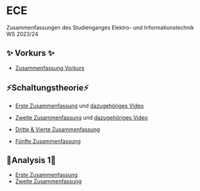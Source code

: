 # ECE

Zusammenfassungen des Studienganges Elektro- und Informationstechnik WS 2023/24

## ✨ Vorkurs ✨

-   [Zusammenfassung Vorkurs](/Vorkurs/Vorkurs_Zusammenfassung.pdf)

## ⚡Schaltungstheorie⚡

-   [Erste Zusammenfassung](/Schaltungstheorie/Zusammenfassungen/ST_ZF_1.png) und [dazugehöriges Video](https://www.youtube.com/watch?v=NnK4rBzMl0s)

-   [Zweite Zusammenfassung](/Schaltungstheorie/Zusammenfassungen/ST_ZF_2.png) und [dazugehöriges Video](https://www.youtube.com/watch?v=S2WF1JfdYZg)

-   [Dritte & Vierte Zusammenfassung](/Schaltungstheorie/Zusammenfassungen/ST_ZF_3_4.pdf)

-   [Fünfte Zusammenfassung](/Schaltungstheorie/Zusammenfassungen/ST_ZF_5.pdf)

## 🧮Analysis 1🧮

-   [Erste Zusammenfassung](/Analysis_1/Analysis_1_1.png)
-   [Zweite Zusammenfassung](/Analysis_1/Analysis_1_2.pdf)
